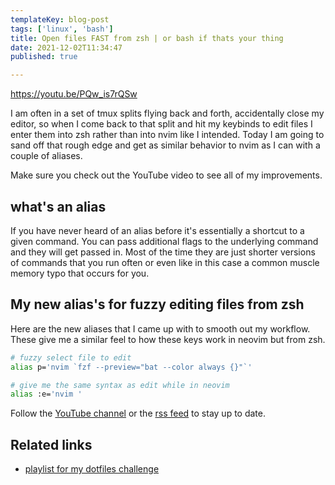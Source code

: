 ```yaml
---
templateKey: blog-post
tags: ['linux', 'bash']
title: Open files FAST from zsh | or bash if thats your thing
date: 2021-12-02T11:34:47
published: true

---
```


https://youtu.be/PQw_is7rQSw

I am often in a set of tmux splits flying back and forth, accidentally close my
editor, so when I come back to that split and hit my keybinds to edit files I
enter them into zsh rather than into nvim like I intended.  Today I am going to
sand off that rough edge and get as similar behavior to nvim as I can with a
couple of aliases.


Make sure you check out the YouTube video to see all of my improvements.

## what's an alias

If you have never heard of an alias before it's essentially a shortcut to a
given command.  You can pass additional flags to the underlying command and
they will get passed in.  Most of the time they are just shorter versions of
commands that you run often or even like in this case a common muscle memory
typo that occurs for you.


## My new alias's for fuzzy editing files from zsh

Here are the new aliases that I came up with to smooth out my workflow.  These
give me a similar feel to how these keys work in neovim but from zsh.

``` bash
# fuzzy select file to edit
alias p='nvim `fzf --preview="bat --color always {}"`'

# give me the same syntax as edit while in neovim
alias :e='nvim '
```

Follow the [YouTube channel](https://youtube.com/waylonwalker) or the [rss
feed](https://waylonwalker/rss/) to stay up to date.


## Related links

* [playlist for my dotfiles challenge](https://www.youtube.com/playlist?list=PLTRNG6WIHETAj0nR_WYAxxGjd7kXch5zj)
